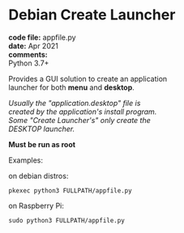 # Debian Create Launcher

**code file:** appfile.py  
**date:** Apr 2021  
**comments:**  
Python 3.7+  

Provides a GUI solution to create an application  
launcher for both **menu** and **desktop**.  

_Usually the "application.desktop" file is  
created by the application's install program.  
Some "Create Launcher's" only create the  
DESKTOP launcher._    

**Must be run as root**

Examples:  

on debian distros:  

```
pkexec python3 FULLPATH/appfile.py
```

on Raspberry Pi:  

```
sudo python3 FULLPATH/appfile.py
```
